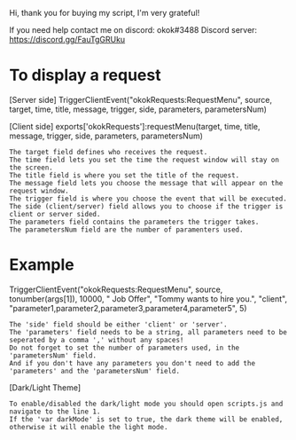 Hi, thank you for buying my script, I'm very grateful!

If you need help contact me on discord: okok#3488
Discord server: https://discord.gg/FauTgGRUku

# To display a request

[Server side] 
TriggerClientEvent("okokRequests:RequestMenu", source, target, time, title, message, trigger, side, parameters, parametersNum) 

[Client side]
exports['okokRequests']:requestMenu(target, time, title, message, trigger, side, parameters, parametersNum)

	The target field defines who receives the request.
	The time field lets you set the time the request window will stay on the screen.
	The title field is where you set the title of the request.
	The message field lets you choose the message that will appear on the request window.
	The trigger field is where you choose the event that will be executed.
	The side (client/server) field allows you to choose if the trigger is client or server sided.
	The parameters field contains the parameters the trigger takes.
	The parametersNum field are the number of paramenters used.

# Example
TriggerClientEvent("okokRequests:RequestMenu", source, tonumber(args[1]), 10000, "<i class='fas fa-question-circle'></i>&nbsp;Job Offer", "Tommy wants to hire you.", "client", "parameter1,parameter2,parameter3,parameter4,parameter5", 5)

	The 'side' field should be either 'client' or 'server'.
	The 'parameters' field needs to be a string, all parameters need to be seperated by a comma ',' without any spaces!
	Do not forget to set the number of parameters used, in the 'parametersNum' field.
	And if you don't have any parameters you don't need to add the 'parameters' and the 'parametersNum' field.

[Dark/Light Theme]

	To enable/disabled the dark/light mode you should open scripts.js and navigate to the line 1.
	If the 'var darkMode' is set to true, the dark theme will be enabled, otherwise it will enable the light mode.